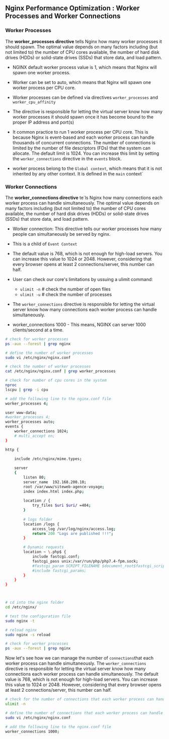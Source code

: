 ## Nginx Performance Optimization : Worker Processes and Worker Connections

### Worker Processes

The **worker_processes directive** tells Nginx how many worker processes it should spawn. The optimal value depends on many factors including (but not limited to) the number of CPU cores available, the number of hard disk drives (HDDs) or solid-state drives (SSDs) that store data, and load pattern.

- NGINX default worker process value is 1, which means that Nginx will spawn one worker process.
- Worker can be set to auto, which means that Nginx will spawn one worker process per CPU core.
- Worker processes can be defined via directives `worker_processes` and `worker_cpu_affinity`
- The directive is responsible for letting the virtual server know how many worker processes it should spawn once it has become bound to the proper IP address and port(s)
- It common practice to run 1 worker process per CPU core. This is because Nginx is event-based and each worker process can handle thousands of concurrent connections. The number of connections is limited by the number of file descriptors (FDs) that the system can allocate. The default limit is 1024. You can increase this limit by setting the `worker_connections` directive in the `events` block.

- worker process belong to the `Global context`, which means that it is not inherited by any other context. It is defined in the `main` context`


### Worker Connections 

The **worker_connections directive** te`ls Nginx how many connections each worker process can handle simultaneously. The optimal value depends on many factors including (but not limited to) the number of CPU cores available, the number of hard disk drives (HDDs) or solid-state drives (SSDs) that store data, and load pattern.

- Worker connection: This directive tells our worker processes how many people can simultaneously be served by nginx.
- This is a child of `Event Context`
- The default value is 768, which is not enough for high-load servers. You can increase this value to 1024 or 2048.
    However, considering that every browser opens at least 2 connections/server, this number can half.

- User can check our core's limitations by ussuing a ulimit command:
    - `ulimit -n` # check the number of open files
    - `ulimit -u` # check the number of processes

  
- The `worker_connections` directive is responsible for letting the virtual server know how many connections each worker process can handle simultaneously.

- worker_connections 1000 - This means, NGINX can server 1000 clients/second at a time.


```bash
# check for worker processes
ps -aux --forest | grep nginx

# define the number of worker processes
sudo vi /etc/nginx/nginx.conf

# check the number of worker processes
cat /etc/nginx/nginx.conf | grep worker_processes

# check for number of cpu cores in the system
nproc
lscpu | grep -i cpu

# add the following line to the nginx.conf file
worker_processes 4;
```

```bash
user www-data;
#worker_processes 4;
worker_processes auto;
events {
    worker_connections 1024;
    # multi_accept on;
}

http {

    include /etc/nginx/mime.types;
      
    server 
    {
        listen 80;
        server_name  192.168.200.10;
        root /var/www/siteweb-agence-voyage;
        index index.html index.php;
        
        location / {
            try_files $uri $uri/ =404;
        }
    
        # logs folder
        location /logs {
            access_log /var/log/nginx/access.log;
            return 200 "Logs are published !!!"; 
        }

        # Dynamic requests
        location ~ \.php$ {
            include fastcgi.conf;
            fastcgi_pass unix:/var/run/php/php7.4-fpm.sock;
            #fastcgi_param SCRIPT_FILENAME $document_root$fastcgi_script_name;
            #include fastcgi_params;
        }
    }
}

```

```bash


# cd into the nginx folder
cd /etc/nginx/

# test the configuration file
sudo nginx -t

# reload nginx
sudo nginx -s reload

# check for worker processes
ps -aux --forest | grep nginx
```



Now let's see how we can manage the number of `connections`that each worker process can handle simultaneously. The `worker_connections` directive is responsible for letting the virtual server know how many connections each worker process can handle simultaneously. The default value is 768, which is not enough for high-load servers. You can increase this value to 1024 or 2048. However, considering that every browser opens at least 2 connections/server, this number can half.

```bash
# check for the number of connections that each worker process can handle
ulimit -n

# define the number of connections that each worker process can handle
sudo vi /etc/nginx/nginx.conf

# add the following line to the nginx.conf file
worker_connections 1000;
```

